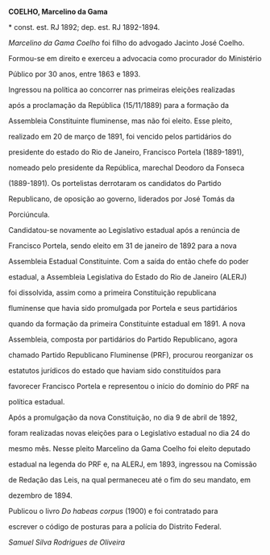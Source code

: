 **COELHO, Marcelino da Gama**



\* const. est. RJ 1892; dep. est. RJ 1892-1894.



*Marcelino da Gama Coelho* foi filho do advogado Jacinto José Coelho.

Formou-se em direito e exerceu a advocacia como procurador do Ministério

Público por 30 anos, entre 1863 e 1893.



Ingressou na política ao concorrer nas primeiras eleições realizadas

após a proclamação da República (15/11/1889) para a formação da

Assembleia Constituinte fluminense, mas não foi eleito. Esse pleito,

realizado em 20 de março de 1891, foi vencido pelos partidários do

presidente do estado do Rio de Janeiro, Francisco Portela (1889-1891),

nomeado pelo presidente da República, marechal Deodoro da Fonseca

(1889-1891). Os portelistas derrotaram os candidatos do Partido

Republicano, de oposição ao governo, liderados por José Tomás da

Porciúncula.



Candidatou-se novamente ao Legislativo estadual após a renúncia de

Francisco Portela, sendo eleito em 31 de janeiro de 1892 para a nova

Assembleia Estadual Constituinte. Com a saída do então chefe do poder

estadual, a Assembleia Legislativa do Estado do Rio de Janeiro (ALERJ)

foi dissolvida, assim como a primeira Constituição republicana

fluminense que havia sido promulgada por Portela e seus partidários

quando da formação da primeira Constituinte estadual em 1891. A nova

Assembleia, composta por partidários do Partido Republicano, agora

chamado Partido Republicano Fluminense (PRF), procurou reorganizar os

estatutos jurídicos do estado que haviam sido constituídos para

favorecer Francisco Portela e representou o início do domínio do PRF na

política estadual.



Após a promulgação da nova Constituição, no dia 9 de abril de 1892,

foram realizadas novas eleições para o Legislativo estadual no dia 24 do

mesmo mês. Nesse pleito Marcelino da Gama Coelho foi eleito deputado

estadual na legenda do PRF e, na ALERJ, em 1893, ingressou na Comissão

de Redação das Leis, na qual permaneceu até o fim do seu mandato, em

dezembro de 1894.



Publicou o livro *Do habeas corpus* (1900) e foi contratado para

escrever o código de posturas para a polícia do Distrito Federal.



*Samuel Silva Rodrigues de Oliveira*



